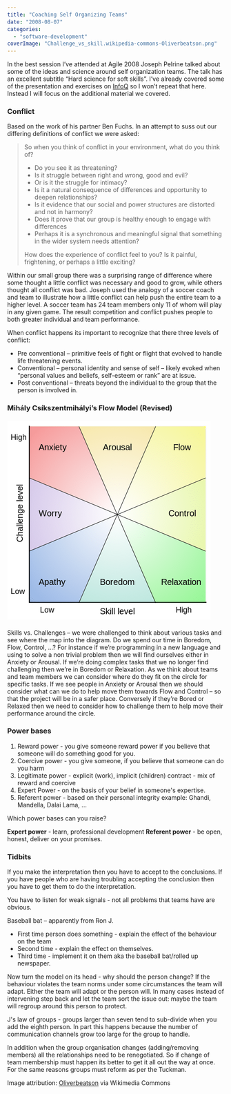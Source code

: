 ```yaml
---
title: "Coaching Self Organizing Teams"
date: "2008-08-07"
categories: 
  - "software-development"
coverImage: "Challenge_vs_skill.wikipedia-commons-Oliverbeatson.png"
---
```


In the best session I’ve attended at Agile 2008 Joseph Pelrine talked about some of the ideas and science around self organization teams. The talk has an excellent subtitle “Hard science for soft skills”. I’ve already covered some of the presentation and exercises on [InfoQ](https://www.infoq.com/news/2008/08/coaching_teams/) so I won’t repeat that here. Instead I will focus on the additional material we covered.

### Conflict

Based on the work of his partner Ben Fuchs. In an attempt to suss out our differing definitions of conflict we were asked:

> So when you think of conflict in your environment, what do you think of?
> 
> - Do you see it as threatening?
> - Is it struggle between right and wrong, good and evil?
> - Or is it the struggle for intimacy?
> - Is it a natural consequence of differences and opportunity to deepen relationships?
> - Is it evidence that our social and power structures are distorted and not in harmony?
> - Does it prove that our group is healthy enough to engage with differences
> - Perhaps it is a synchronous and meaningful signal that something in the wider system needs attention?
> 
> How does the experience of conflict feel to you? Is it painful, frightening, or perhaps a little exciting?

Within our small group there was a surprising range of difference where some thought a little conflict was necessary and good to grow, while others thought all conflict was bad. Joseph used the analogy of a soccer coach and team to illustrate how a little conflict can help push the entire team to a higher level. A soccer team has 24 team members only 11 of whom will play in any given game. The result competition and conflict pushes people to both greater individual and team performance.

When conflict happens its important to recognize that there three levels of conflict:

- Pre conventional – primitive feels of fight or flight that evolved to handle life threatening events.
- Conventional – personal identity and sense of self – likely evoked when “personal values and beliefs, self-esteem or rank” are at issue.
- Post conventional – threats beyond the individual to the group that the person is involved in.

### Mihály Csíkszentmihályi’s Flow Model (Revised)

#### ![Challenge_vs_skill by Oliverbeatson via Wikimedia Commons](images/Challenge_vs_skill.wikipedia-commons-Oliverbeatson.png)

Skills vs. Challenges – we were challenged to think about various tasks and see where the map into the diagram. Do we spend our time in Boredom, Flow, Control, …? For instance if we’re programming in a new language and using to solve a non trivial problem then we will find ourselves either in Anxiety or Arousal. If we’re doing complex tasks that we no longer find challenging then we’re in Boredom or Relaxation. As we think about teams and team members we can consider where do they fit on the circle for specific tasks. If we see people in Anxiety or Arousal then we should consider what can we do to help move them towards Flow and Control – so that the project will be in a safer place. Conversely if they’re Bored or Relaxed then we need to consider how to challenge them to help move their performance around the circle.

### Power bases

1. Reward power - you give someone reward power if you believe that someone will do something good for you.
2. Coercive power - you give someone, if you believe that someone can do you harm
3. Legitimate power - explicit (work), implicit (children) contract - mix of reward and coercive
4. Expert Power - on the basis of your belief in someone's expertise.
5. Referent power - based on their personal integrity example: Ghandi, Mandella, Dalai Lama, ...

Which power bases can you raise?

**Expert power** - learn, professional development **Referent power** - be open, honest, deliver on your promises.

### Tidbits

If you make the interpretation then you have to accept to the conclusions. If you have people who are having troubling accepting the conclusion then you have to get them to do the interpretation.

You have to listen for weak signals - not all problems that teams have are obvious.

Baseball bat – apparently from Ron J.

- First time person does something - explain the effect of the behaviour on the team
- Second time - explain the effect on themselves.
- Third time - implement it on them aka the baseball bat/rolled up newspaper.

Now turn the model on its head - why should the person change? If the behaviour violates the team norms under some circumstances the team will adapt. Either the team will adapt or the person will. In many cases instead of intervening step back and let the team sort the issue out: maybe the team will regroup around this person to protect.

J's law of groups - groups larger than seven tend to sub-divide when you add the eighth person. In part this happens because the number of communication channels grow too large for the group to handle.

In addition when the group organisation changes (adding/removing members) all the relationships need to be renegotiated. So if change of team membership must happen its better to get it all out the way at once.  For the same reasons groups must reform as per the Tuckman.

Image attribution: [Oliverbeatson](https://en.wikipedia.org/wiki/User:Oliverbeatson) via Wikimedia Commons
